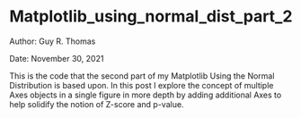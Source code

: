 # Matplotlib_using_normal_dist_part_2

Author: Guy R. Thomas

Date: November 30, 2021

This is the code that the second part of my Matplotlib Using the Normal Distribution is based upon.  In this post I explore the concept of multiple Axes objects in a single figure in more depth by adding additional Axes to help solidify the notion of Z-score and p-value.

